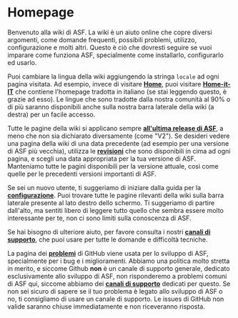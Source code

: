# Homepage

Benvenuto alla wiki di ASF. La wiki è un aiuto online che copre diversi argomenti, come domande frequenti, possibili problemi, utilizzo, configurazione e molti altri. Questo è ciò che dovresti seguire se vuoi imparare come funziona ASF, specialmente come installarlo, configurarlo ed usarlo.

Puoi cambiare la lingua della wiki aggiungendo la stringa `locale` ad ogni pagina visitata. Ad esempio, invece di visitare **[Home](https://github.com/JustArchiNET/ArchiSteamFarm/wiki/Home)**, puoi visitare **[Home-it-IT](https://github.com/JustArchiNET/ArchiSteamFarm/wiki/Home-ru-RU)** che contiene l'homepage tradotta in italiano (se stai leggendo questo, è grazie ad esso). Le lingue che sono tradotte dalla nostra comunità al 90% o di più saranno disponibili anche sulla nostra barra laterale della wiki (a destra) per un facile accesso.

Tutte le pagine della wiki si applicano sempre **[all'ultima release di ASF](https://github.com/JustArchiNET/ArchiSteamFarm/releases)**, a meno che non sia dichiarato diversamente (come "V2"). Se desideri vedere una pagina della wiki di una data precedente (ad esempio per una versione di ASF più vecchia), utilizza le **[revisioni](https://github.com/JustArchiNET/ArchiSteamFarm/wiki/_history)** che sono disponibili in cima ad ogni pagina, e scegli una data appropriata per la tua versione di ASF. Manteniamo tutte le pagini disponibili per la versione attuale, così come quelle per le precedenti versioni importanti di ASF.

Se sei un nuovo utente, ti suggeriamo di iniziare dalla guida per la **[configurazione](https://github.com/JustArchiNET/ArchiSteamFarm/wiki/Setting-up)**. Puoi trovare tutte le pagine rilevanti della wiki sulla barra laterale presente al lato destro dello schermo. Ti suggeriamo di partire dall'alto, ma sentiti libero di leggere tutto quello che sembra essere molto interessante per te, non ci sono limiti sulla conoscenza di ASF.

Se hai bisogno di ulteriore aiuto, per favore consulta i nostri **[canali di supporto](https://github.com/JustArchiNET/ArchiSteamFarm/blob/main/.github/SUPPORT.md)**, che puoi usare per tutte le domande e difficoltà tecniche.

La pagina dei **[problemi](https://github.com/JustArchiNET/ArchiSteamFarm/issues)** di GitHub viene usata per lo sviluppo di ASF, specialmente per i bug e i miglioramenti. Abbiamo una politica molto stretta in merito, e siccome Github **non** è un canale di supporto generale, dedicato esclusivamente allo sviluppo di ASF, non risponderemo a problemi comuni di ASF qui, siccome abbiamo dei **[canali di supporto](https://github.com/JustArchiNET/ArchiSteamFarm/blob/main/.github/SUPPORT.md)** dedicati per questo. Se non sei sicuro di sapere se il tuo problema è legato allo sviluppo di ASF o no, ti consigliamo di usare un canale di supporto. Le issues di GitHub non valide saranno chiuse immediatamente e non riceveranno risposta.